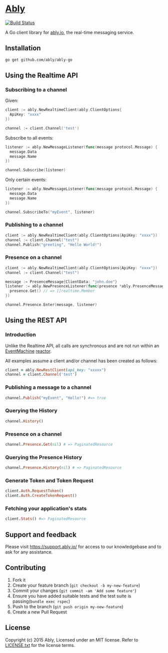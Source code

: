 # [Ably](https://ably.io)

[![Build Status](https://travis-ci.org/ably/ably-go.png)](https://travis-ci.org/ably/ably-go)

A Go client library for [ably.io](https://ably.io), the real-time messaging service.

## Installation

```bash
go get github.com/ably/ably-go
```

## Using the Realtime API

### Subscribing to a channel

Given:

```go
client := ably.NewRealtimeClient(ably.ClientOptions{
  ApiKey: "xxxx"
})

channel := client.Channel('test')
```

Subscribe to all events:

```go
listener := ably.NewMessageListener(func(message protocol.Message) {
  message.Data
  message.Name
})

channel.Subscribe(listener)
```

Only certain events:

```go
listener := ably.NewMessageListener(func(message protocol.Message) {
  message.Data
  message.Name
})

channel.SubscribeTo("myEvent", listener)
```

### Publishing to a channel

```go
client := ably.NewRealtimeClient(ably.ClientOptions{ApiKey: "xxxx"})
channel := client.Channel("test")
channel.Publish("greeting", "Hello World!")
```

### Presence on a channel

```go
client := ably.NewRealtimeClient(ably.ClientOptions{ApiKey: "xxxx"})
channel := client.Channel("test")

message := PresenceMessage{ClientData: "john.doe"}
listener := ably.NewPresenceListener(func(presence *ably.PresenceMessage) {
  presence.Get() // => []realtime.Member
})

channel.Presence.Enter(message, listener)
```

## Using the REST API

### Introduction

Unlike the Realtime API, all calls are synchronous and are not run within an [EventMachine](https://github.com/eventmachine/eventmachine) [reactor](https://github.com/eventmachine/eventmachine/wiki/General-Introduction).

All examples assume a client and/or channel has been created as follows:

```ruby
client = ably.NewRestClient(api_key: "xxxxx")
channel = client.Channel('test')
```

### Publishing a message to a channel

```ruby
channel.Publish("myEvent", "Hello!") #=> true
```

### Querying the History

```ruby
channel.History()
```

### Presence on a channel

```ruby
channel.Presence.Get(nil) # => PaginatedResource
```

### Querying the Presence History

```ruby
channel.Presence.History(nil) # => PaginatedResource
```

### Generate Token and Token Request

```ruby
client.Auth.RequestToken()
client.Auth.CreateTokenRequest()
```

### Fetching your application's stats

```ruby
client.Stats() #=> PaginatedResource
```

## Support and feedback

Please visit https://support.ably.io/ for access to our knowledgebase and to ask for any assistance.

## Contributing

1. Fork it
2. Create your feature branch (`git checkout -b my-new-feature`)
3. Commit your changes (`git commit -am 'Add some feature'`)
4. Ensure you have added suitable tests and the test suite is passing(`bundle exec rspec`)
4. Push to the branch (`git push origin my-new-feature`)
5. Create a new Pull Request

## License

Copyright (c) 2015 Ably, Licensed under an MIT license.  Refer to [LICENSE.txt](LICENSE.txt) for the license terms.

